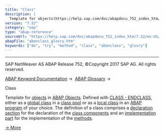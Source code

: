 ```yaml
---
title: "Class"
description: |
  Template for objects(https://help.sap.com/doc/abapdocu_752_index_htm/7.52/en-US/abenobject_glosry.htm 'Glossary Entry') in ABAP Objects(https://help.sap.com/doc/abapdocu_752_index_htm/7.52/en-US/abenabap_objects_glosry.htm 'Glossary Entry'). Defined with CLASS - ENDCLASS(https://help.sap.com/d
version: "7.52"
category: "oop"
type: "abap-reference"
sourceUrl: "https://help.sap.com/doc/abapdocu_752_index_htm/7.52/en-US/abenclass_glosry.htm"
abapFile: "abenclass_glosry.htm"
keywords: ["do", "try", "method", "class", "abenclass", "glosry"]
---
```


* * *

SAP NetWeaver AS ABAP Release 752, ©Copyright 2017 SAP AG. All rights reserved.

[ABAP Keyword Documentation](https://help.sap.com/doc/abapdocu_752_index_htm/7.52/en-US/abenabap.htm) →  [ABAP Glossary](https://help.sap.com/doc/abapdocu_752_index_htm/7.52/en-US/abenabap_glossary.htm) → 

Class

Template for [objects](https://help.sap.com/doc/abapdocu_752_index_htm/7.52/en-US/abenobject_glosry.htm "Glossary Entry") in [ABAP Objects](https://help.sap.com/doc/abapdocu_752_index_htm/7.52/en-US/abenabap_objects_glosry.htm "Glossary Entry"). Defined with [CLASS - ENDCLASS](https://help.sap.com/doc/abapdocu_752_index_htm/7.52/en-US/abapclass.htm), either as a [global class](https://help.sap.com/doc/abapdocu_752_index_htm/7.52/en-US/abenglobal_class_glosry.htm "Glossary Entry") in a [class pool](https://help.sap.com/doc/abapdocu_752_index_htm/7.52/en-US/abenclass_pool_glosry.htm "Glossary Entry") or as a [local class](https://help.sap.com/doc/abapdocu_752_index_htm/7.52/en-US/abenlocal_class_glosry.htm "Glossary Entry") in an [ABAP program](https://help.sap.com/doc/abapdocu_752_index_htm/7.52/en-US/abenabap_program_glosry.htm "Glossary Entry") of your choice. The definition of a class comprises a [declaration section](https://help.sap.com/doc/abapdocu_752_index_htm/7.52/en-US/abendeclaration_section_glosry.htm "Glossary Entry") for the declaration of the [class components](https://help.sap.com/doc/abapdocu_752_index_htm/7.52/en-US/abenclass_component_glosry.htm "Glossary Entry") and an [implementation part](https://help.sap.com/doc/abapdocu_752_index_htm/7.52/en-US/abenimplementation_part_glosry.htm "Glossary Entry") for the implementation of the [methods](https://help.sap.com/doc/abapdocu_752_index_htm/7.52/en-US/abenmethod_glosry.htm "Glossary Entry").

[→ More](https://help.sap.com/doc/abapdocu_752_index_htm/7.52/en-US/abenclasses.htm)